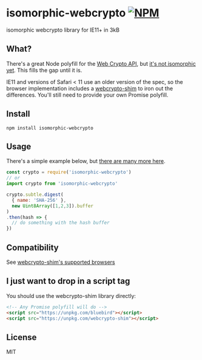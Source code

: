 # isomorphic-webcrypto [![NPM](https://img.shields.io/npm/v/isomorphic-webcrypto.svg)](https://npmjs.com/package/isomorphic-webcrypto)
isomorphic webcrypto library for IE11+ in 3kB

## What?

There's a great Node polyfill for the [Web Crypto API](https://developer.mozilla.org/en-US/docs/Web/API/Web_Crypto_API), but [it's not isomorphic yet](https://github.com/anvilresearch/webcrypto/issues/57). This fills the gap until it is.

IE11 and versions of Safari < 11 use an older version of the spec, so the browser implementation includes a [webcrypto-shim](https://github.com/vibornoff/webcrypto-shim) to iron out the differences. You'll still need to provide your own Promise polyfill.

## Install

`npm install isomorphic-webcrypto`

## Usage

There's a simple example below, but [there are many more here](https://github.com/diafygi/webcrypto-examples).

```javascript
const crypto = require('isomorphic-webcrypto')
// or
import crypto from 'isomorphic-webcrypto'

crypto.subtle.digest(
  { name: 'SHA-256' },
  new Uint8Array([1,2,3]).buffer
)
.then(hash => {
  // do something with the hash buffer
})
```

## Compatibility

See [webcrypto-shim's supported browsers](https://github.com/vibornoff/webcrypto-shim#supported-browsers)

## I just want to drop in a script tag

You should use the webcrypto-shim library directly:

```html
<!-- Any Promise polyfill will do -->
<script src="https://unpkg.com/bluebird"></script>
<script src="https://unpkg.com/webcrypto-shim"></script>
```

## License

MIT